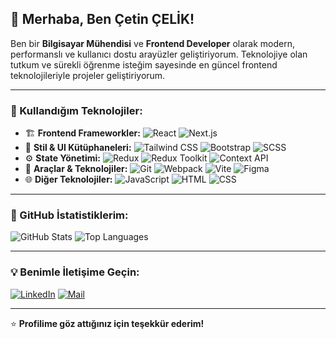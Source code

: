 ## 👋 Merhaba, Ben Çetin ÇELİK! 

Ben bir **Bilgisayar Mühendisi** ve **Frontend Developer** olarak modern, performanslı ve kullanıcı dostu arayüzler geliştiriyorum. Teknolojiye olan tutkum ve sürekli öğrenme isteğim sayesinde en güncel frontend teknolojileriyle projeler geliştiriyorum. 

---

### 🚀 Kullandığım Teknolojiler:

- 🏗️ **Frontend Frameworkler:** ![React](https://img.shields.io/badge/React-000?style=for-the-badge&logo=react&logoColor=61DAFB) ![Next.js](https://img.shields.io/badge/Next.js-000?style=for-the-badge&logo=next.js&logoColor=white) 
- 🎨 **Stil & UI Kütüphaneleri:** ![Tailwind CSS](https://img.shields.io/badge/Tailwind_CSS-000?style=for-the-badge&logo=tailwind-css&logoColor=38B2AC) ![Bootstrap](https://img.shields.io/badge/Bootstrap-000?style=for-the-badge&logo=bootstrap&logoColor=7952B3) ![SCSS](https://img.shields.io/badge/SCSS-000?style=for-the-badge&logo=sass&logoColor=CC6699)
- ⚙️ **State Yönetimi:** ![Redux](https://img.shields.io/badge/Redux-000?style=for-the-badge&logo=redux&logoColor=764ABC) ![Redux Toolkit](https://img.shields.io/badge/Redux_Toolkit-000?style=for-the-badge&logo=redux&logoColor=764ABC)  ![Context API](https://img.shields.io/badge/Context_API-000?style=for-the-badge&logo=react&logoColor=61DAFB)
- 🔧 **Araçlar & Teknolojiler:** ![Git](https://img.shields.io/badge/Git-000?style=for-the-badge&logo=git&logoColor=F05032) ![Webpack](https://img.shields.io/badge/Webpack-000?style=for-the-badge&logo=webpack&logoColor=8DD6F9) ![Vite](https://img.shields.io/badge/Vite-000?style=for-the-badge&logo=vite&logoColor=646CFF) ![Figma](https://img.shields.io/badge/Figma-000?style=for-the-badge&logo=figma&logoColor=F24E1E)
- 🌐 **Diğer Teknolojiler:** ![JavaScript](https://img.shields.io/badge/JavaScript-000?style=for-the-badge&logo=javascript&logoColor=F7DF1E) ![HTML](https://img.shields.io/badge/HTML-000?style=for-the-badge&logo=html5&logoColor=E34F26) ![CSS](https://img.shields.io/badge/CSS-000?style=for-the-badge&logo=css3&logoColor=1572B6)

---

### 📌 GitHub İstatistiklerim:

![GitHub Stats](https://github-readme-stats.vercel.app/api?username=cetincelik&show_icons=true&theme=radical)
![Top Languages](https://github-readme-stats.vercel.app/api/top-langs/?username=cetincelik&layout=compact&theme=radical)

---

### 💡 Benimle İletişime Geçin:

[![LinkedIn](https://img.shields.io/badge/LinkedIn-000?style=for-the-badge&logo=linkedin&logoColor=0A66C2)](https://www.linkedin.com/in/cetincelik1/)
[![Mail](https://img.shields.io/badge/E--Mail-000?style=for-the-badge&logo=gmail&logoColor=D14836)](mailto:cetincelik0@outlook.com)

---

⭐️ **Profilime göz attığınız için teşekkür ederim!**




